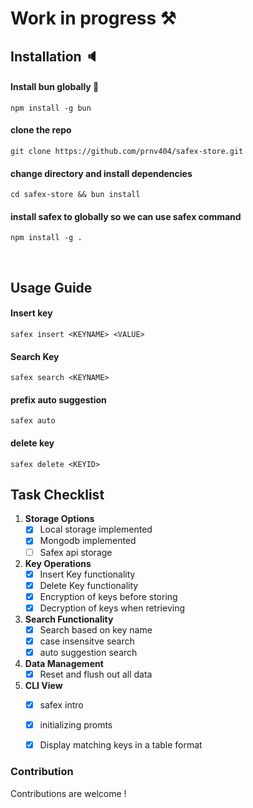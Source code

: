 
# Work in progress ⚒️


## Installation 🔈

#### Install bun globally 🥪

```
npm install -g bun
```

#### clone the repo

```
git clone https://github.com/prnv404/safex-store.git
```

#### change directory and install dependencies
```
cd safex-store && bun install
```

#### install safex to globally so we can use safex command
```
npm install -g .
```
<br>

## Usage Guide 

#### Insert key 

```
safex insert <KEYNAME> <VALUE>
```

#### Search Key 

```
safex search <KEYNAME>
```

####  prefix auto suggestion 
```
safex auto 
```
#### delete key 
```
safex delete <KEYID>
```

## Task Checklist

1. **Storage Options**
    - [x] Local storage implemented
    - [x] Mongodb implemented 
    - [ ] Safex api storage

2. **Key Operations**
    - [x] Insert Key functionality
    - [x] Delete Key functionality
    - [x] Encryption of keys before storing
    - [x] Decryption of keys when retrieving

3. **Search Functionality**
    - [x] Search based on key name
    - [x] case insensitve search
    - [x] auto suggestion search

4. **Data Management**
    - [x] Reset and flush out all data 

5. **CLI View**
    - [x] safex intro
    - [x] initializing promts
    - [x] Display matching keys in a table format


### Contribution
 Contributions are welcome !

